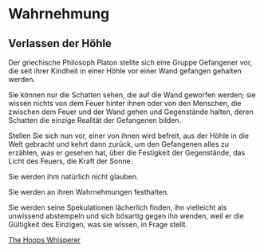 # Wahrnehmung

## Verlassen der Höhle

Der griechische Philosoph Platon stellte sich eine Gruppe Gefangener vor, die seit ihrer Kindheit in einer Höhle vor einer Wand gefangen gehalten werden. 

Sie können nur die Schatten sehen, die auf die Wand geworfen werden; sie wissen nichts von dem Feuer hinter ihnen oder von den Menschen, die zwischen dem Feuer und der Wand gehen und Gegenstände halten, deren Schatten die einzige Realität der Gefangenen bilden. 

Stellen Sie sich nun vor, einer von ihnen wird befreit, aus der Höhle in die Welt gebracht und kehrt dann zurück, um den Gefangenen alles zu erzählen, was er gesehen hat, über die Festigkeit der Gegenstände, das Licht des Feuers, die Kraft der Sonne. 

Sie werden ihm natürlich nicht glauben. 

Sie werden an ihren Wahrnehmungen festhalten. 

Sie werden seine Spekulationen lächerlich finden, ihn vielleicht als unwissend abstempeln und sich bösartig gegen ihn wenden, weil er die Gültigkeit des Einzigen, was sie wissen, in Frage stellt.

[The Hoops Whisperer](https://www.goodreads.com/book/show/18668030-the-hoops-whisperer)